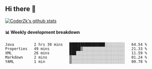## Hi there 👋

[![CoderZk's github stats](https://github-readme-stats.vercel.app/api?username=zhoukuo123&show_icons=true&count_private=true)](https://github.com/anuraghazra/github-readme-stats)

#### :bar_chart: Weekly development breakdown

<!--START_SECTION:waka-->
```text
Java         2 hrs 30 mins   ████████████████░░░░░░░░░   64.54 % 
Properties   49 mins         █████▒░░░░░░░░░░░░░░░░░░░   21.33 % 
XML          26 mins         ███░░░░░░░░░░░░░░░░░░░░░░   11.59 % 
Markdown     2 mins          ▒░░░░░░░░░░░░░░░░░░░░░░░░   01.24 % 
YAML         1 min           ▒░░░░░░░░░░░░░░░░░░░░░░░░   00.78 % 
```
<!--END_SECTION:waka-->
